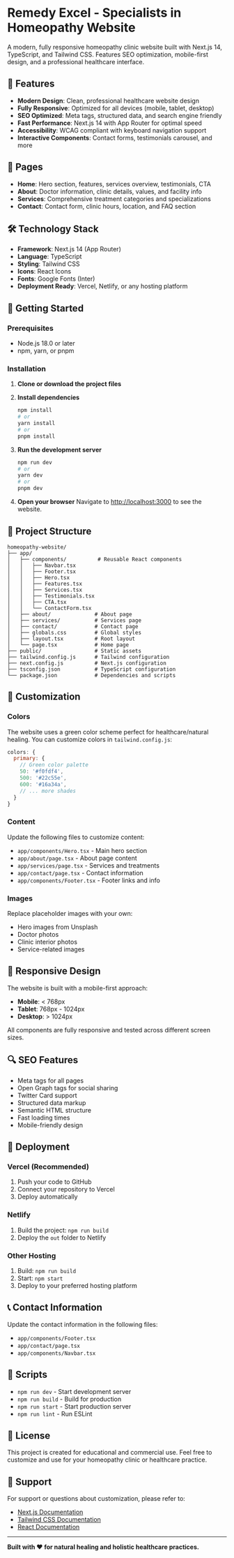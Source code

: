 # Remedy Excel - Specialists in Homeopathy Website

A modern, fully responsive homeopathy clinic website built with Next.js 14, TypeScript, and Tailwind CSS. Features SEO optimization, mobile-first design, and a professional healthcare interface.

## 🌟 Features

- **Modern Design**: Clean, professional healthcare website design
- **Fully Responsive**: Optimized for all devices (mobile, tablet, desktop)
- **SEO Optimized**: Meta tags, structured data, and search engine friendly
- **Fast Performance**: Next.js 14 with App Router for optimal speed
- **Accessibility**: WCAG compliant with keyboard navigation support
- **Interactive Components**: Contact forms, testimonials carousel, and more

## 📱 Pages

- **Home**: Hero section, features, services overview, testimonials, CTA
- **About**: Doctor information, clinic details, values, and facility info
- **Services**: Comprehensive treatment categories and specializations
- **Contact**: Contact form, clinic hours, location, and FAQ section

## 🛠️ Technology Stack

- **Framework**: Next.js 14 (App Router)
- **Language**: TypeScript
- **Styling**: Tailwind CSS
- **Icons**: React Icons
- **Fonts**: Google Fonts (Inter)
- **Deployment Ready**: Vercel, Netlify, or any hosting platform

## 🚀 Getting Started

### Prerequisites

- Node.js 18.0 or later
- npm, yarn, or pnpm

### Installation

1. **Clone or download the project files**

2. **Install dependencies**
   ```bash
   npm install
   # or
   yarn install
   # or
   pnpm install
   ```

3. **Run the development server**
   ```bash
   npm run dev
   # or
   yarn dev
   # or
   pnpm dev
   ```

4. **Open your browser**
   Navigate to [http://localhost:3000](http://localhost:3000) to see the website.

## 📁 Project Structure

```
homeopathy-website/
├── app/
│   ├── components/          # Reusable React components
│   │   ├── Navbar.tsx
│   │   ├── Footer.tsx
│   │   ├── Hero.tsx
│   │   ├── Features.tsx
│   │   ├── Services.tsx
│   │   ├── Testimonials.tsx
│   │   ├── CTA.tsx
│   │   └── ContactForm.tsx
│   ├── about/              # About page
│   ├── services/           # Services page
│   ├── contact/            # Contact page
│   ├── globals.css         # Global styles
│   ├── layout.tsx          # Root layout
│   └── page.tsx            # Home page
├── public/                 # Static assets
├── tailwind.config.js      # Tailwind configuration
├── next.config.js          # Next.js configuration
├── tsconfig.json           # TypeScript configuration
└── package.json            # Dependencies and scripts
```

## 🎨 Customization

### Colors
The website uses a green color scheme perfect for healthcare/natural healing. You can customize colors in `tailwind.config.js`:

```javascript
colors: {
  primary: {
    // Green color palette
    50: '#f0fdf4',
    500: '#22c55e',
    600: '#16a34a',
    // ... more shades
  }
}
```

### Content
Update the following files to customize content:
- `app/components/Hero.tsx` - Main hero section
- `app/about/page.tsx` - About page content
- `app/services/page.tsx` - Services and treatments
- `app/contact/page.tsx` - Contact information
- `app/components/Footer.tsx` - Footer links and info

### Images
Replace placeholder images with your own:
- Hero images from Unsplash
- Doctor photos
- Clinic interior photos
- Service-related images

## 📱 Responsive Design

The website is built with a mobile-first approach:
- **Mobile**: < 768px
- **Tablet**: 768px - 1024px
- **Desktop**: > 1024px

All components are fully responsive and tested across different screen sizes.

## 🔍 SEO Features

- Meta tags for all pages
- Open Graph tags for social sharing
- Twitter Card support
- Structured data markup
- Semantic HTML structure
- Fast loading times
- Mobile-friendly design

## 🚀 Deployment

### Vercel (Recommended)
1. Push your code to GitHub
2. Connect your repository to Vercel
3. Deploy automatically

### Netlify
1. Build the project: `npm run build`
2. Deploy the `out` folder to Netlify

### Other Hosting
1. Build: `npm run build`
2. Start: `npm start`
3. Deploy to your preferred hosting platform

## 📞 Contact Information

Update the contact information in the following files:
- `app/components/Footer.tsx`
- `app/contact/page.tsx`
- `app/components/Navbar.tsx`

## 🔧 Scripts

- `npm run dev` - Start development server
- `npm run build` - Build for production
- `npm run start` - Start production server
- `npm run lint` - Run ESLint

## 📄 License

This project is created for educational and commercial use. Feel free to customize and use for your homeopathy clinic or healthcare practice.

## 🤝 Support

For support or questions about customization, please refer to:
- [Next.js Documentation](https://nextjs.org/docs)
- [Tailwind CSS Documentation](https://tailwindcss.com/docs)
- [React Documentation](https://reactjs.org/docs)

---

**Built with ❤️ for natural healing and holistic healthcare practices.**
